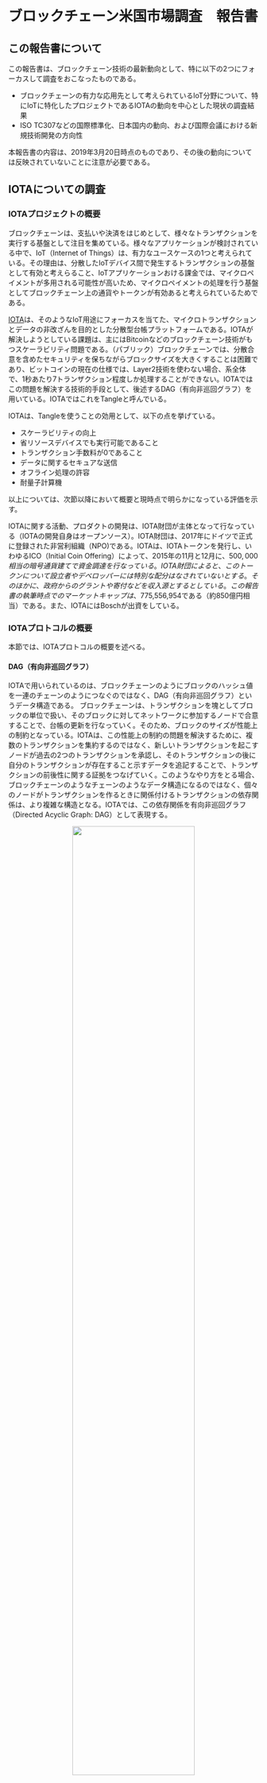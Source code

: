 # ブロックチェーン米国市場調査　報告書

## この報告書について
この報告書は、ブロックチェーン技術の最新動向として、特に以下の2つにフォーカスして調査をおこなったものである。

- ブロックチェーンの有力な応用先として考えられているIoT分野について、特にIoTに特化したプロジェクトであるIOTAの動向を中心とした現状の調査結果
- ISO TC307などの国際標準化、日本国内の動向、および国際会議における新規技術開発の方向性

本報告書の内容は、2019年3月20日時点のものであり、その後の動向については反映されていないことに注意が必要である。

## IOTAについての調査
### IOTAプロジェクトの概要
ブロックチェーンは、支払いや決済をはじめとして、様々なトランザクションを実行する基盤として注目を集めている。様々なアプリケーションが検討されている中で、IoT（Internet of Things）は、有力なユースケースの1つと考えられている。その理由は、分散したIoTデバイス間で発生するトランザクションの基盤として有効と考えらること、IoTアプリケーションおける課金では、マイクロペイメントが多用される可能性が高いため、マイクロペイメントの処理を行う基盤としてブロックチェーン上の通貨やトークンが有効あると考えられているためである。

[IOTA](https://www.iota.org)は、そのようなIoT用途にフォーカスを当てた、マイクロトランザクションとデータの非改ざんを目的とした分散型台帳プラットフォームである。IOTAが解決しようとしている課題は、主にはBitcoinなどのブロックチェーン技術がもつスケーラビリティ問題である。（パブリック）ブロックチェーンでは、分散合意を含めたセキュリティを保ちながらブロックサイズを大きくすることは困難であり、ビットコインの現在の仕様では、Layer2技術を使わない場合、系全体で、1秒あたり7トランザクション程度しか処理することができない。IOTAではこの問題を解決する技術的手段として、後述するDAG（有向非巡回グラフ）を用いている。IOTAではこれをTangleと呼んでいる。

IOTAは、Tangleを使うことの効用として、以下の点を挙げている。

- スケーラビリティの向上
- 省リソースデバイスでも実行可能であること
- トランザクション手数料が0であること
- データに関するセキュアな送信
- オフライン処理の許容
- 耐量子計算機

以上については、次節以降において概要と現時点で明らかになっている評価を示す。

IOTAに関する活動、プロダクトの開発は、IOTA財団が主体となって行なっている（IOTAの開発自身はオープンソース）。IOTA財団は、2017年にドイツで正式に登録された非営利組織（NPO)である。IOTAは、IOTAトークンを発行し、いわゆるICO（Initial Coin Offering）によって、2015年の11月と12月に、$500,000相当の暗号通貨建てで資金調達を行なっている。IOTA財団によると、このトークンについて設立者やデベロッパーには特別な配分はなされていないとする。そのほかに、政府からのグラントや寄付などを収入源とするとしている。この報告書の執筆時点でのマーケットキャップは、$775,556,954である（約850億円相当）である。また、IOTAにはBoschが出資をしている。

### IOTAプロトコルの概要
本節では、IOTAプロトコルの概要を述べる。

#### DAG（有向非巡回グラフ）
IOTAで用いられているのは、ブロックチェーンのようにブロックのハッシュ値を一連のチェーンのようにつなぐのではなく、DAG（有向非巡回グラフ）というデータ構造である。
ブロックチェーンは、トランザクションを塊としてブロックの単位で扱い、そのブロックに対してネットワークに参加するノードで合意することで、台帳の更新を行なっていく。そのため、ブロックのサイズが性能上の制約となっている。IOTAは、この性能上の制約の問題を解決するために、複数のトランザクションを集約するのではなく、新しいトランザクションを起こすノードが過去の2つのトランザクションを承認し、そのトランザクションの後に自分のトランザクションが存在すること示すデータを追記することで、トランザクションの前後性に関する証拠をつなげていく。このようなやり方をとる場合、ブロックチェーンのようなチェーンのようなデータ構造になるのではなく、個々のノードがトランザクションを作るときに関係付けるトランザクションの依存関係は、より複雑な構造となる。IOTAでは、この依存関係を有向非巡回グラフ（Directed Acyclic Graph: DAG）として表現する。

<div style="text-align: center;">
<img src="./tangle.png" width=70%>
</div>

<div style="text-align: center;">
図：IOTAにおけるDAG
</div>

IOTAのWebページによると、IOTAの特徴として以下の点が主張されている（主張であることに注意）。
•	スケーラビリティ問題の解消
一定時間当たりの台帳のデータサイズの区切りがないため、この点においてスケーラビリティの問題が存在しない。
•	トランザクション手数料が不要
トランザクションを発生させたノードが台帳データの更新を行うため、IOTAの仕様上、トランザクション手数料は存在しない。
•	非中央集権化
マイナーが存在しないため、台帳の管理という観点では中央集権化が発生しない。
•	量子計算機耐性
新しく開発されたCurlハッシュ関数の仕様により、量子計算機耐性がある。

　IOTAのためのコインも発行されている。これがICOのような形で、IOTA財団の活動資金となっている。一方で、IOTAコインの取引の金額と、不要になったはずの手数料などとの関係が曖昧であることは問題点である。技術的にはDAGは、ブロックチェーンの問題を解決する可能性がある手法として、一定の注目は浴びているものの、DAGのような形態を利用した分散台帳が本当に安全であるのか、については信頼に足る研究成果がないのが現状で、現状では多くの疑問が呈されている。

#### 3進計算機

IOTAの演算においては、2進数ではなく3進数の演算が定義されて用いられている。IOTAでは、これをTritsと呼び、(-1, 0, 1)のどれかの値を取ると定義している。また、3 tritsをまとめた単位をTrytesと呼んでいる(2進数におけるバイトに相当)。

#### 電子署名アルゴリズム
IOTAでは、Wintermitzのワンタイム署名（WOTS）を署名アルゴリズムとして用い、Curl-P-27ハッシュを計算した値に対して、WOTS署名を計算している。ここで、署名対象はトランザクションのデータそのものではなく、ハッシュを計算した後のデータであるため、ハッシュへの攻撃（例えば2nd pre-image）が成功すると、IOTAで用いる有効な電子署名の偽造に成功することになる。

#### Curl-P-27ハッシュ関数
IOTAにおいては、Curl-P-27がハッシュ関数として使われていた。これは、SHA-3であるKeccakのサブセット版に相当する。SHA-3と同様にスポンジ構成になっている。

<div style="text-align: center;">
<img src="./Kurl.png" width=70%>
</div>

そのため、セキュリティはTransformation関数tの性質に依存する。Curl-P-27のTransformation関数tは、パーミュテーションと簡単なS-BOXにより構成されている。

<div style="text-align: center;">
<img src="./sbox.png" width=50%>
</div>

#### Current status of security evaluation on DAG and Tangle
- Side Tangle Attack

#### 現状の技術評価

- スケーラビリティの向上
- 省リソースデバイスでも実行可能であること
- トランザクション手数料が0であること
- データに関するセキュアな送信
- オフライン処理の許容
- 耐量子計算機
- セキュリティ


<!--以下今晩-->

### IOTAプロジェクトについて指摘されたセキュリティ上の問題点と対応経緯（2p）
#### Curl ハッシュ関数の安全性の指摘
MITとボストン大学の研究者によって、IOTAに使われているCurlハッシュ関数と電子署名の仕様に対する攻撃が手法の概要と実例とともに示されている 。
Curlハッシュ関数はSHA3の仕様のサブセットを利用して作られているが、このハッシュ関数そのものの仕様に暗号学的に大きな問題が存在し、暗号学的なハッシュ関数としては安全ではなく、IOTAのトランザクション生成に対する攻撃が行えることを示している。

- Attack on Curl
Ethan Heilmanらによる論文によると、Curl-P-27のコリジョンを発見する例として、あるランダムなメッセージを選び、そのメッセージの第26tritを反転させたメッセージについてコリジョンとなる確率が最低で$1/(2^{42.40})$となることが示されている。これは23ビットセキュリティ（46ビット出力のハッシュ関数）に相当する。
現実の攻撃には、第81tritを変えることで、トランザクションの有効性に影響を与えることなく、コリジョンを利用することができる。

- Real attack demo
- Timeline
上記の論文を発表した研究グループは、2017年7月にIOTAの開発グループに対して脆弱性を提示した。その結果としてIOTAの開発グループはCurl-P-27を、別のハッシュ関数である[Kerl](http://github.com/iotaledger/kerl)に置き換えた。

一方で、IOTAの開発チームは、これをコピープロテクション目的のバックドアと主張した。
上記の脆弱性の開示は、Responsible Disclosureの手続きに則って行われたが、IOTA側の問題解決に対する動きが遅く、IOTA財団とMIT DCI（Digital Currency Initiative）による批判の応酬となっている。現時点では、指摘された問題については修正がなされているが、MIT DCIからは、ICOの正当性を含めてIOTAのプロジェクトそのものについての疑義が示されている。公式になされているアクションは、MIT DCI側からは2017年12月20日付の伊藤穰一所長名での問題点を指摘するステートメント であり、IOTA側からは2018年1月7日付の、ブログ記事による返答 である。2018年2月には、両者の内部のやり取りのメールが何者かによってネット上に公開されている 。


### IOTA財団の対応における組織的な問題点（2p）
- Summary from tangle blog
http://www.tangleblog.com/wp-content/uploads/2018/02/letters.pdf
- https://thebitcoinnews.com/mit-criticizes-iota-gaping-hole-in-its-software-and-deceptive-marketing/
- https://blog.iota.org/official-iota-foundation-response-to-the-digital-currency-initiative-at-the-mit-media-lab-part-1-72434583a2

### IOTAプロジェクトの新たな攻撃募集
2018年12月に、IOTAとCYBERCRYPTは、Trokiaと呼ばれる3進数計算機用の新しいハッシュ関数を提案し、ラウンド数を減らしたバージョンに対して攻撃が成功した人に対して、200Kユーロの賞金を与えることを発表した（http://blog.iota.org/678e741315e8）。

CYBERCRYPTによると、このハッシュ関数は、243trit出力で、243trit相当の2nd preimage resistanceと、243/2 trits相当のCollision resistanceを持つと主張している。構造は、3進数用のPermutationと、スポンジ構造からなっている。Permutationは、以下から構成されるとしている。

- SubTrytes: 3-TritsのS-BOXを適用する演算
- ShiftRows: 固定値を使って列のローテーションを行う演算
- ShiftLanes: 固定値を使ってレーンのローテーションを行う演算
- AddColumnParity: 2つの隣接するカラムのパリティを各カラムに加算する演算
- AddRoundConstant: ラウンドに依存する固定値を加算する演算

このChallengeでは、243 trit出力のCollision例を見つけるChallengeと、243 trit出力に対するpre-imageを見つけるChallengeが行われている。この報告書の執筆時点では、Collisionについては2ラウンドまで発見されており、pre-imageについては1ラウンドまで発見されている。

関連するドキュメントは以下からダウンロードできる。

- TrokiaのWeb Page：http://www.cyber-crypt.com/troika/
- ChallengeのWeb Page: https://www.cyber-crypt.com/troika-challenge/
- リファレンスドキュメント: https://www.cyber-crypt.com/wp-content/uploads/2018/12/20181221.iota_.troika-reference.v1.0.1.pdf
- リファレンス実装：https://github.com/Troikahash/reference
- 検証ツール：Tool to verify solutions

### IOTAプロジェクトの現状
#### プロダクト
現状IOTAのノードを構成するウォレットプログラムがWindowsとMac版で提供されている。ソースコードとアプリケーションは、以下のURLからダウンロードできる。

https://github.com/iotaledger/wallet

このウォレットは、IOTAプロトコルのフルノード（Tangleを実行するし、データを蓄えるノード）と、ライトノードのいずれかを選んで実行することができる。

#### R&Dロードマップ
IOTAは、研究開発のロードマップとして以下の7つの項目を示している。

- Coordicide: IOTAにおける合意アルゴリズムの脅威分析、数学的なモデル化、シミュレーション、および形式化を行う。
- Spam prevention and detection: IOTAのDAGのネットワークに参加するデバイスの中から、以上なデバイスを取り除く技術の研究。
- Automatic peer discovery：DAGのネットワークに参加するデバイス（Peer）の自動発見を行うプロトコルの開発。
- Economic Incentives：より現実的なゲーム理論的な解析を行い、IOTAのインセンティブモデルと、ナッシュ均衡であるかどうかの研究。将来Tangleが広く普及し、スケールした際にもインセンティブモデルが正当に働くかどうかの検証する。
- Consensus Algorithm spec：IOTAの合意アルゴリズムについて、その詳細スペックを策定し、ピアレビューに掛ける。
- Cryptography spec：IOTAで使われている暗号プリミティブの研究。ハッシュ関数と電子署名、および脅威モデル。その成果を将来のピアレビューに掛ける。
- Attack analysis：合意アルゴリズムに対する攻撃の可能性の研究。

上記の研究開発テーマのリストからわかることは、IOTAの基本的なアルゴリズムでさえ、一定程度の検証を経たものがなく、安全性の検証という観点ではほぼ何もない状態でプロダクトの開発が行われていると考えた方が良い。これは前述の脆弱性の対応が不十分にできていない経緯と符合するものである。現状、ブロックチェーンや分散型台帳技術について、安全性証明を行うフレームワークは存在せず、また数年以内に一定の理解を得たフレームワークを作ることが難しいことを考えると、さらに解析が複雑、かつ異常系への対応などが不明なIOTAについて、5年の単位では実際のビジネスに展開するのは難しいと考えられる。技術的には、IOTAが採用していると主張している3進数による処理を含めて、技術的、理論的に疑問符がつく部分が大きく、十分な専門性を持ったチームとしてプロジェクトが進められていない可能性が大きいと考えられる。

### Alternative for IOT（1p）
- スケーラビリティ　機器数
- サプライチェーン
- トレーサビリティ
- Single Point


## 標準化および研究開発動向 (5p)
### ISO TC307の現状（3p）
ISO TC307は、ISOにおいてブロックチェーンおよびDLT(分散台帳技術）の標準化を行う技術委員会であり、2017年の4月にシドニーで第1回目の国際会議が開催されて以来、東京（2017年11月）、ロンドン（2018年5月）、モスクワ（2018年11月）と計4回開催されている。
  現在、TC307の組織は以下のように構成されている。

- WG1: Foundations
- WG2: Security, privacy and identity
- WG3: Smart contracts and their applications
- JWG4: Joint ISO/TC 307 - ISO/IEC JTC 1/SC 27 WG: Blockchain and distributed ledger technologies and IT Security techniques
- WG5: Governance
- SG2: Use Cases
- SG7: Interoperability of blockchain and distributed ledger technology systems

#### 標準化文書の現状



#### 今後の予定
TC307の将来の国際会議は以下のように予定されている。

- 2019年5月27日-31日：Dublin (Ireland)
- 2019年11月18日-22日：Visakhapatnam (India)

### 日本国内での取り組み（1p）
#### CGTF (Cryptoasset Governance Task Force)
コインチェックによる暗号資産の流出事件が2018年1月に発生したことを契機に、仮想通貨交換取引所のセキュリティ確保とガバナンスの確立が急務となった。これを受けて、日本のセキュリティ専門家と一部のブロックチェーン事業者の有志で、任意団体VCGTF（Virtual Currency Governance Task Force）が設立された。その後、金融庁の「仮想通貨交換業等に関する研究会」において、仮想通貨の代わりに暗号通貨という新しい呼称を用いる方針となったため、この任意団体の名称はCGTF（Cryptoasset Governance Task Force）に変更となった。金融庁は、仮想通貨交換取引所について、業界団体などによる自主規制を行う方針を取っている。一方で、仮想通貨交換取引所、およびブロックチェーン事業者としての業界団体が複数設立され、自主規制団体としてまとまった意思決定や行動ができる状態になっておらず、公式な自主規制の方針や基準ができないまま、コインチェックによる事件が発生した。公式な自主規制団体の設立と自主規制基準の作成が遅れたことが、仮想通貨交換取引所におけるインシデントの発生の可能性を高めたとも言える。

そのため、VCGTFが設立された当初は自主規制団体が存在しなかったが、将来、自主規制団体が設立されることを想定して、自主規制団体におけるセキュリティの基準として参照される文書を作成すること、必要によっては金融庁などに直接参照される文書を作成することがCGTFの目標である。

CGTFでは、主に仮想通貨交換取引所が、ISMS（ISO/IEC 27000シリーズ）に準拠したセキュリティマネジメントプロセスを実施することができるように、同標準に基づいたセキュリティ確保のためのプラクティスを記述した文書を作成している。その他に、暗号資産に関わる用語の定義を行う文書、ブロックチェーンシステムで使用しているウォレットに関する調査報告書を作成している。

##### 仮想通貨交換所のセキュリティ対策についての考え方
この文書は、仮想通貨交換取引所のセキュリティマネジメントについて、ISO/IEC 27002で規定されたフォーマットに従い、仮想通貨交換所システムのリスク分析を行い、セキュリティ対策のプラクティスをまとめている。現状、仮想通貨交換所のシステムについては、共通のアーキテクチャなどは存在せず、各事業者が自己流でシステムの設計、構築、運用を行なっている。そのため、この文書の作成に当たっては、可能な限りのブロックチェーン事業者からヒアリングを行い、システムのモデル化を行なった上で検討している。そのため、その他の仮想通貨交換所のシステムのセキュリティをカバーするためには、追加のヒアリング等が必要である。

この文書は、IETFのInternet Draft（I-D）として公開されている。またこの文書は、ISO TR23576（Security management of Digital Asset Custodians）にも入力されている。

- [IETF] General Security Considerations for Cryptoassets Custodians, https://datatracker.ietf.org/doc/draft-vcgtf-crypto-assets-security-considerations/
- [ISO TR23576] Blockchain and distributed ledger technologies -- Security management of digital asset custodians, https://www.iso.org/standard/76072.html

#####  Terminology for Cryptoassets
この文書は、仮想通貨（暗号資産）の技術文書を作成するにあたり、必要な用語の定義を行うために作られている。

この文書は、IETFのInternet Draft（I-D）として公開されている。

- [IETF] Terminology for Cryptoassets, https://tools.ietf.org/html/draft-nakajima-crypto-asset-terminology-01

##### 日本国内における仮想通貨ウォレットの実態調査
この文書は、金融庁の「仮想通貨交換業等に関する研究会」において、新たにカストディとウォレットのセキュリティに関する規制が検討されていることから、秘密鍵を管理するウォレットとカストディ機能について、現状の事業者がサービスとして提供しているものの実態を調査した報告書である。

CGTFの詳細について、[https://vcgtf.github.io](https://vcgtf.github.io) から参照することができる。

- Relationship to JVCEA

### その他の動向（1p）
#### 標準化団体
##### ITU-T
ITU-Tでは、引き続き
##### IETF
##### W3C

#### 学術会議
##### Financial Cryptography 2019
Financial Cryptography 2019は、2019年2月18日から22日まで、St. Kittsで開催された。昨年までは、併設のワークショップとしてBitcoin Workshopが開催されていたが、本年はこのワークショップをFinancial Cryptographyにマージする形となった。投稿本数が178本に対して採録が39本であり、採択率は21.9%と昨年の23.6%より少し減少した。昨年までとの大きな違いは、Bitcoin Workshopをマージしたことで、採録本数がほぼ倍増したことである。それでも採択率が変わらないということは、投稿本数も倍増に近かったことを意味している。なお、非公式ではあるが、投稿論文のほぼ半数がブロックチェーンに関連する論文という話があり、ブロックチェーンに関する学術研究が、Financial Cryptographyへの投稿に値するレベルで結果が出始めていると考えられる。

ブロックチェーンに関するセッションと論文は以下の通りである。

Session 2: Cryptocurrency Cryptanalysis
Session Chair: Ian Goldberg
Biased Nonce Sense: Lattice Attacks against Weak ECDSA Signatures in Cryptocurrencies. Joachim Breitner (DFINITY Foundation) and Nadia Heninger (University of California, San Diego)

Session 3: Proofs of Stake
Session Chair: Jens Grossklags
Snow White: Robustly Reconfigurable Consensus and Applications to Provably Secure Proofs of Stake. Phil Daian, Rafael Pass (CornellTech), and Elaine Shi (Cornell)

Compounding of Wealth in Proof-of-Stake Cryptocurrencies. Giulia Fanti (CMU), Leonid Kogan (MIT), Sewoong Oh (UIUC), Kathleen Ruan (CMU), Pramod Viswanath, and Gerui Wang (UIUC)

Short Paper: I Can’t Believe It’s Not Stake! Resource Exhaustion Attacks on PoS. Sanket Kanjalkar, Joseph Kuo, Yunqi Li, and Andrew Miller (UIUC)

Session 4: Measurement
Session Chair: Patrick McCorry
Short Paper: An Exploration of Code Diversity in the Cryptocurrency Landscape. Pierre Reibel, Haaroon Yousaf, and Sarah Meiklejohn (University College London)

Short Paper: An Empirical Analysis of Blockchain Forks in Bitcoin. Till Neudecker and Hannes Hartenstein (Karlsruhe Institute of Technology)

Detecting Token Systems on Ethereum. Michael Fröwis (University of Innsbruck), Andreas Fuchs (University of Münster), and Rainer Böhme (University of Innsbruck)

Measuring Ethereum-based ERC20 Token Networks. Friedhelm Victor and Bianca Katharina Lüders (Technische Universität Berlin)

Session 5: Traceability and How to Stop It
Session Chair: Rainer Böhme
New Empirical Traceability Analysis of CryptoNote-Style Blockchains. Zuoxia Yu, Man Ho Au (Department of Computing, The Hong Kong Polytechnic University), Jiangshan Yu (Monash University), Rupeng Yang (School of Computer Science and Technology, Shandong University and Department of Computing,The Hong Kong Polytechnic University), Qiuliang Xu (School of Computer Science and Technology, Shandong University), and Wang Fat Lau (Department of Computing, The Hong Kong Polytechnic University)

Short Paper: An Empirical Analysis of Monero Cross-Chain Traceability. Abraham Hinteregger and Bernhard Haslhofer (Austrian Institute of Technology)

PRCash: Fast, Private and Regulated Transactions for Digital Currencies. Karl Wüst, Kari Kostiainen (ETH Zurich), Vedran Capkun (HEC Paris), and Srdjan Capkun (ETH Zurich)

ZLiTE: Zcash Lightweight Clients using Trusted Execution. Karl Wüst, Sinisa Matetic, Moritz Schneider (ETH Zurich), Ian Miers (Cornell Tech), Kari Kostiainen, and Srdjan Capkun (ETH Zurich)

Session 9: Getting Formal
Session Chair: Gaby Dagher
Minimizing Trust in Hardware Wallets with Two Factor Signatures. Antonio Marcedone, Rafael Pass (Cornell University), and abhi shelat (Northeastern University)

A Formal Treatment of Hardware Wallets. Myrto Arapinis, Andriana Gkaniatsou (University of Edinburgh), Dimitris Karakostas, and Aggelos Kiayias (University of Edinburgh and IOHK)

VeriSolid: Correct-by-Design Smart Contracts for Ethereum. Anastasia Mavridou (NASA Ames), Aron Laszka (University of Houston), Emmanouela Stachtiari (Aristotle University of Thessaloniki), and Abhishek Dubey (Vanderbilt University)

Bitcoin Security under Temporary Dishonest Majority. Georgia Avarikioti, Lukas Kappeli, Yuyi Wang, and Roger Wattenhofer (ETH Zurich)

Session 10: Off-Chain Mechanisms and More Measurement
Session Chair: Sven Dietrich
VAPOR: a Value-Centric Blockchain that is Scale-out, Decentralized, and Flexible by Design. Zhijie Ren and Zekeriya Erkin (Delft University of Technology)

Sprites and State Channels: Payment Networks that Go Faster than Lightning. Andrew Miller (UIUC), Iddo Bentov (Cornell Tech), Surya Bakshi (UIUC), Ranjit Kumaresan (Visa Research), and Patrick McCorry (King's College London)

Echoes of the Past: Recovering Blockchain Metrics From Merged Mining. Nicholas Stifter (TU Wien), Philipp Schindler, Aljosha Judmayer (SBA Research), Alexei Zamyatin (Imperial College London), Andreas Kern (SBA Research), and Edgar Weippl (TU Wien)

TxProbe: Discovering Bitcoin's Network Topology Using Orphan Transactions. Sergi Delgado-Segura (UAB), Surya Bakshi (UIUC), Cristina Pérez-Solà (Universitat Rovira i Virgili), James Litton, Andrew Pachulski (UMD), Andrew Miller (UIUC), and Bobby Bhattacharjee (UMD)

また、2月22日に行われた併設ワークショップでは、ブロックチェーンに関係するものは2つ行われ、1つは例年と同じくスマートコントラクトを取り扱う3rd Workshop on Trusted Smart Contracts、もう1つは、暗号通貨の実装に関する新提案を発表する1st Cryptocurrency Implementers' Workshopである。

会議用の予稿は会議の[Webページ](http://fc19.ifca.ai/program.html)からダウンロード可能である。

##### Scaling Bitcoin
Scaling Bitcoinは、2015年に、主にブロックチェーンのスケーラビリティ向上のための技術について、利害関係を排除し、純粋に技術的な議論をエンジニアとアカデミアが協力して行う会議としてスタートした。2018年は、慶應大学と東京大学を中心にBASEアライアンスがアカデミックホストとなる形で、2018年10月6日、7日に行われた。2018年から、よりアカデミックに近い形での査読プロセスが導入され、エンジニアコミュニティから10人、アカデミアから10人から構成されるプログラム委員会により、採録が決定された。発表申し込み39に対して採録19で、採択率はほぼ50%である。

特に注目を浴びた発表は以下の通りである。

Scaling Bitcoin 2018の発表スライドとビデオは、[Scaling BitcoinのWebページ](https://tokyo2018.scalingbitcoin.org/presentations)から参照することができる。
